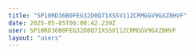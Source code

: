 ```yaml
---
title: "SP10RD36B0FEG32D0Q71XSSV11ZCRMGGV9GXZ8HVF"
date: 2025-05-05T06:00:42.239Z
user: SP10RD36B0FEG32D0Q71XSSV11ZCRMGGV9GXZ8HVF
layout: "users"
---
```

    